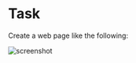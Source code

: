 # Task
Create a web page like the following:

![screenshot](https://user-images.githubusercontent.com/85792514/171363505-7ba8a38b-2510-4538-8af5-820d750cfe5a.png)